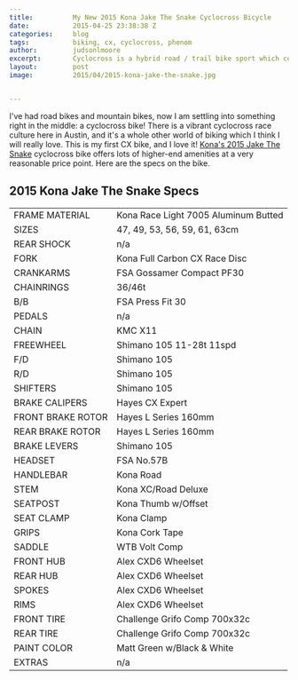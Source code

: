 ```yaml
---
title:			My New 2015 Kona Jake The Snake Cyclocross Bicycle
date:			2015-04-25 23:38:38 Z
categories:		blog
tags:			biking, cx, cyclocross, phenom
author:			judsonlmoore
excerpt:		Cyclocross is a hybrid road / trail bike sport which combines speed with ruggedness. I am starting to race CX and starting off with Kona's Jake The Snake.
layout:			post
image:			2015/04/2015-kona-jake-the-snake.jpg


---
```


I've had road bikes and mountain bikes, now I am settling into something right in the middle: a cyclocross bike! There is a vibrant cyclocross race culture here in Austin, and it's a whole other world of biking which I think I will really love. This is my first CX bike, and I love it! [Kona's 2015 Jake The Snake](http://2015.konaworld.com/jake_the_snake.cfm) cyclocross bike offers lots of higher-end amenities at a very reasonable price point. Here are the specs on the bike.

## 2015 Kona Jake The Snake Specs

|||
|--- |--- |
|FRAME MATERIAL|Kona Race Light 7005 Aluminum Butted|
|SIZES|47, 49, 53, 56, 59, 61, 63cm|
|REAR SHOCK|n/a|
|FORK|Kona Full Carbon CX Race Disc|
|CRANKARMS|FSA Gossamer Compact PF30|
|CHAINRINGS|36/46t|
|B/B|FSA Press Fit 30|
|PEDALS|n/a|
|CHAIN|KMC X11|
|FREEWHEEL|Shimano 105 11-28t 11spd|
|F/D|Shimano 105|
|R/D|Shimano 105|
|SHIFTERS|Shimano 105|
|BRAKE CALIPERS|Hayes CX Expert|
|FRONT BRAKE ROTOR|Hayes L Series 160mm|
|REAR BRAKE ROTOR|Hayes L Series 160mm|
|BRAKE LEVERS|Shimano 105|
|HEADSET|FSA No.57B|
|HANDLEBAR|Kona Road|
|STEM|Kona XC/Road Deluxe|
|SEATPOST|Kona Thumb w/Offset|
|SEAT CLAMP|Kona Clamp|
|GRIPS|Kona Cork Tape|
|SADDLE|WTB Volt Comp|
|FRONT HUB|Alex CXD6 Wheelset|
|REAR HUB|Alex CXD6 Wheelset|
|SPOKES|Alex CXD6 Wheelset|
|RIMS|Alex CXD6 Wheelset|
|FRONT TIRE|Challenge Grifo Comp 700x32c|
|REAR TIRE|Challenge Grifo Comp 700x32c|
|PAINT COLOR|Matt Green w/Black & White|
|EXTRAS|n/a|
